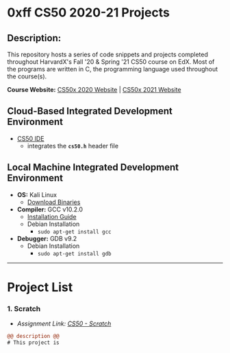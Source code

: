 # **0xff CS50 2020-21 Projects**

## Description:
This repository hosts a series of code snippets and projects completed throughout HarvardX's Fall '20 & Spring '21 CS50 course on EdX. Most of the programs are written in C, the programming language used throughout the course(s).

**Course Website:** [CS50x 2020 Website](https://cs50.harvard.edu/x/2020/) | [CS50x 2021 Website](https://cs50.harvard.edu/x/2021/)

## Cloud-Based Integrated Development Environment
* [CS50 IDE](https://ide.cs50.io/)
    * integrates the **`cs50.h`** header file

## Local Machine Integrated Development Environment
* **OS:** Kali Linux
    * [Download Binaries](https://cdimage.kali.org/)
* **Compiler:** GCC v10.2.0
    * [Installation Guide](https://gcc.gnu.org/install/)
    * Debian Installation
         * `sudo apt-get install gcc`
* **Debugger:** GDB v9.2
    * Debian Installation
         * `sudo apt-get install gdb`
------------------------------------

# **Project List**
### **1. Scratch**
* *Assignment Link: [CS50 - Scratch](https://cs50.harvard.edu/x/2020/psets/0/scratch/)*
 ```diff
@@ description @@
# This project is 
```
